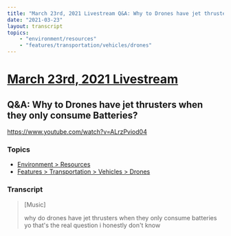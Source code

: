```yaml
---
title: "March 23rd, 2021 Livestream Q&A: Why to Drones have jet thrusters when they only consume Batteries?"
date: "2021-03-23"
layout: transcript
topics:
    - "environment/resources"
    - "features/transportation/vehicles/drones"
---
```

# [March 23rd, 2021 Livestream](../2021-03-23.md)
## Q&A: Why to Drones have jet thrusters when they only consume Batteries?
https://www.youtube.com/watch?v=ALrzPviod04

### Topics
* [Environment > Resources](../topics/environment/resources.md)
* [Features > Transportation > Vehicles > Drones](../topics/features/transportation/vehicles/drones.md)

### Transcript

> [Music]
>
> why do drones have jet thrusters when they only consume batteries yo that's the real question i honestly don't know
